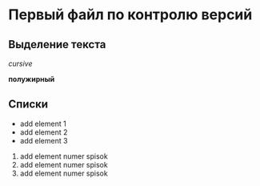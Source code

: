 # Первый файл по контролю версий



## Выделение текста

*cursive*

**полужирный**

## Списки

* add element 1
* add element 2
* add element 3

1. add element numer spisok
2. add element numer spisok
3. add element numer spisok
